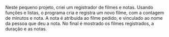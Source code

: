 Neste pequeno projeto, criei um registrador de filmes e notas. Usando funções e listas, o programa cria e registra um novo filme, com a contagem de minutos e nota. A nota é atribuida ao filme pedido, e vinculado ao nome da pessoa que deu a nota. No final é mostrado os filmes registrados, a duração e as notas.
